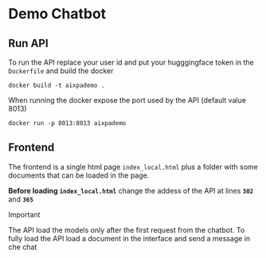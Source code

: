 # Demo Chatbot


## Run API

To run the API replace your user id and put your hugggingface token in the `Dockerfile` and build the docker

```
docker build -t aixpademo .

```

When running the docker expose the port used by the API (default value 8013)
```
docker run -p 8013:8013 aixpademo
```

## Frontend

The frontend is a single html page `index_local.html` plus a folder with some documents that can be loaded in the page.

**Before loading  `index_local.html`** change the addess of the API at lines **`302`** and **`365`**


>[!IMPORTANT] 
>The API load the models only after the first request from the chatbot. To fully load the API load a document in the interface and send a message in che chat

